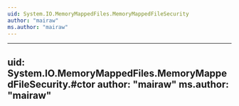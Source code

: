 ```yaml
---
uid: System.IO.MemoryMappedFiles.MemoryMappedFileSecurity
author: "mairaw"
ms.author: "mairaw"
---
```


---
uid: System.IO.MemoryMappedFiles.MemoryMappedFileSecurity.#ctor
author: "mairaw"
ms.author: "mairaw"
---
